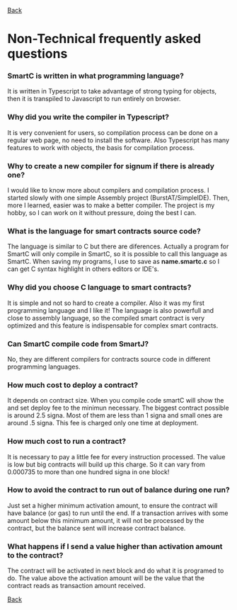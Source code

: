 [Back](./README.md)

# Non-Technical frequently asked questions

### SmartC is written in what programming language?
It is written in Typescript to take advantage of strong typing for objects, then it is transpiled to Javascript to run entirely on browser.

### Why did you write the compiler in Typescript?
It is very convenient for users, so compilation process can be done on a regular web page, no need to install the software. Also Typescript has many features to work with objects, the basis for compilation process.

### Why to create a new compiler for signum if there is already one?
I would like to know more about compilers and compilation process. I started slowly with one simple Assembly project (BurstAT/SimpleIDE). Then, more I learned, easier was to make a better compiler. The project is my hobby, so I can work on it without pressure, doing the best I can.

### What is the language for smart contracts source code?
The language is similar to C but there are diferences. Actually a program for SmartC will only compile in SmartC, so it is possible to call this language as SmartC. When saving my programs, I use to save as **name.smartc.c** so I can get C syntax highlight in others editors or IDE's.

### Why did you choose C language to smart contracts?
It is simple and not so hard to create a compiler. Also it was my first programming language and I like it! The language is also powerfull and close to assembly language, so the compiled smart contract is very optimized and this feature is indispensable for complex smart contracts.

### Can SmartC compile code from SmartJ?
No, they are different compilers for contracts source code in different programming languages.

### How much cost to deploy a contract?
It depends on contract size. When you compile code smartC will show the and set deploy fee to the minimun necessary. The biggest contract possible is around 2.5 signa. Most of them are less than 1 signa and small ones are around .5 signa. This fee is charged only one time at deployment.

### How much cost to run a contract?
It is necessary to pay a little fee for every instruction processed. The value is low but big contracts will build up this charge. So it can vary from 0.000735 to more than one hundred signa in one block!

### How to avoid the contract to run out of balance during one run?
Just set a higher minimum activation amount, to ensure the contract will have balance (or gas) to run until the end. If a transaction arrives with some amount below this minimum amount, it will not be processed by the contract, but the balance sent will increase contract balance.

### What happens if I send a value higher than activation amount to the contract?
The contract will be activated in next block and do what it is programed to do. The value above the activation amount will be the value that the contract reads as transaction amount received.

[Back](./README.md)
